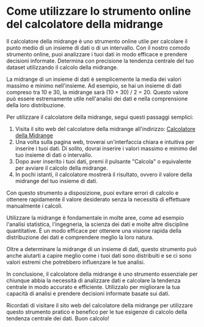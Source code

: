 Come utilizzare lo strumento online del calcolatore della midrange
==================================================================

Il calcolatore della midrange è uno strumento online utile per calcolare il punto medio di un insieme di dati o di un intervallo. Con il nostro comodo strumento online, puoi analizzare i tuoi dati in modo efficace e prendere decisioni informate. Determina con precisione la tendenza centrale del tuo dataset utilizzando il calcolo della midrange.

La midrange di un insieme di dati è semplicemente la media dei valori massimo e minimo nell'insieme. Ad esempio, se hai un insieme di dati compreso tra 10 e 30, la midrange sarà (10 + 30) / 2 = 20. Questo valore può essere estremamente utile nell'analisi dei dati e nella comprensione della loro distribuzione.

Per utilizzare il calcolatore della midrange, segui questi passaggi semplici:

1. Visita il sito web del calcolatore della midrange all'indirizzo: [Calcolatore della Midrange](https://www.onlinecalculatorsfree.com/it/math/midrange-calculator.html)
2. Una volta sulla pagina web, troverai un'interfaccia chiara e intuitiva per inserire i tuoi dati. Di solito, dovrai inserire i valori massimo e minimo del tuo insieme di dati o intervallo.
3. Dopo aver inserito i tuoi dati, premi il pulsante "Calcola" o equivalente per avviare il calcolo della midrange.
4. In pochi istanti, il calcolatore mostrerà il risultato, ovvero il valore della midrange del tuo insieme di dati.

Con questo strumento a disposizione, puoi evitare errori di calcolo e ottenere rapidamente il valore desiderato senza la necessità di effettuare manualmente i calcoli.

Utilizzare la midrange è fondamentale in molte aree, come ad esempio l'analisi statistica, l'ingegneria, la scienza dei dati e molte altre discipline quantitative. È un modo efficace per ottenere una visione rapida della distribuzione dei dati e comprendere meglio la loro natura.

Oltre a determinare la midrange di un insieme di dati, questo strumento può anche aiutarti a capire meglio come i tuoi dati sono distribuiti e se ci sono valori estremi che potrebbero influenzare le tue analisi.

In conclusione, il calcolatore della midrange è uno strumento essenziale per chiunque abbia la necessità di analizzare dati e calcolare la tendenza centrale in modo accurato e efficiente. Utilizzalo per migliorare la tua capacità di analisi e prendere decisioni informate basate sui dati.

Ricordati di visitare il sito web del calcolatore della midrange per utilizzare questo strumento pratico e benefico per le tue esigenze di calcolo della tendenza centrale dei dati. Buon calcolo!